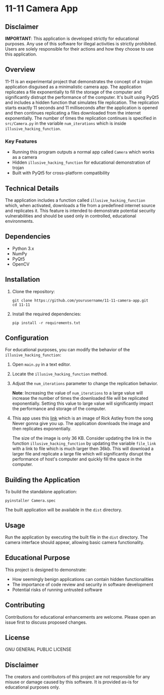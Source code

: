 # 11-11 Camera App

## Disclaimer

**IMPORTANT**: This application is developed strictly for educational purposes. Any use of this software for illegal activities is strictly prohibited. Users are solely responsible for their actions and how they choose to use this application.

## Overview

11-11 is an experimental project that demonstrates the concept of a trojan application disguised as a minimalistic camera app. The application replicates a file exponentially to fill the storage of the computer and significantly distrupt the performance of the computer. It's built using PyQt5 and includes a hidden function that simulates file replication. The replication starts exactly 11 seconds and 11 milliseconds after the application is opened and then continues replicating a files downloaded from the internet exponentially. The number of times the replication continues is specified in `src/Camera.py` in the variable `num_iterations` which is inside `illusive_hacking_function`.

### Key Features

- Running this program outputs a normal app called `Camera` which works as a camera
- Hidden `illusive_hacking_function` for educational demonstration of trojan
- Built with PyQt5 for cross-platform compatibility

## Technical Details

The application includes a function called `illusive_hacking_function` which, when activated, downloads a file from a predefined internet source and replicates it. This feature is intended to demonstrate potential security vulnerabilities and should be used only in controlled, educational environments.

## Dependencies

- Python 3.x
- NumPy
- PyQt5
- OpenCV

## Installation

1. Clone the repository:
   ```
   git clone https://github.com/yourusername/11-11-camera-app.git
   cd 11-11
   ```

2. Install the required dependencies:
   ```
   pip install -r requirements.txt
   ```

## Configuration

For educational purposes, you can modify the behavior of the `illusive_hacking_function`:

1. Open `main.py` in a text editor.
2. Locate the `illusive_hacking_function` method.
3. Adjust the `num_iterations` parameter to change the replication behavior.

    **Note**: Increasing the value of `num_iterations` to a large value will increase the number of times the downloaded file will be replicated exponentially. Setting this value to large value will significantly impact the performance and storage of the computer.

4. This app uses this [link](https://jollycontrarian.com/images/6/6c/Rickroll.jpg?20170403162336) which is an image of Rick Astley from the song Never gonna give you up. The application downloads the image and then replicates exponentially. 

    The size of the image is only 36 KB. Consider updating the link in the function `illusive_hacking_function` by updating the variable `file_link` with a link to file which is much larger then 36kb. This will download a larger file and replicate a large file which will significantly disrupt the performance of host's computer and quickly fill the space in the computer. 

## Building the Application

To build the standalone application:

```
pyinstaller Camera.spec
```

The built application will be available in the `dist` directory.

## Usage

Run the application by executing the built file in the `dist` directory. The camera interface should appear, allowing basic camera functionality.

## Educational Purpose

This project is designed to demonstrate:
- How seemingly benign applications can contain hidden functionalities
- The importance of code review and security in software development
- Potential risks of running untrusted software

## Contributing

Contributions for educational enhancements are welcome. Please open an issue first to discuss proposed changes.

## License

GNU GENERAL PUBLIC LICENSE

## Disclaimer

The creators and contributors of this project are not responsible for any misuse or damage caused by this software. It is provided as-is for educational purposes only.
